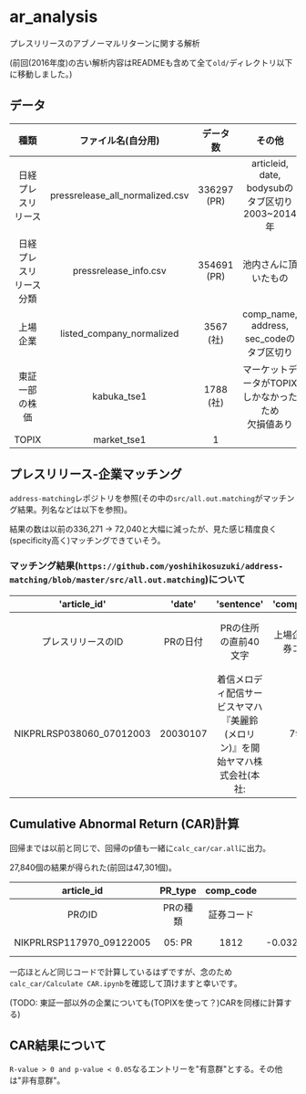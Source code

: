 # ar_analysis

プレスリリースのアブノーマルリターンに関する解析

(前回(2016年度)の古い解析内容はREADMEも含めて全て`old/`ディレクトリ以下に移動しました。)

## データ

|種類|ファイル名(自分用)|データ数|その他|
|:-:|:-:|:-:|:-:|
|日経プレスリリース|pressrelease_all_normalized.csv|336297 (PR)|articleid, date, bodysubのタブ区切り<br>2003~2014年|
|日経プレスリリース分類|pressrelease_info.csv|354691 (PR)|池内さんに頂いたもの|
|上場企業|listed_company_normalized|3567 (社)|comp_name, address, sec_codeのタブ区切り|
|東証一部の株価|kabuka_tse1|1788 (社)|マーケットデータがTOPIXしかなかったため<br>欠損値あり|
|TOPIX|market_tse1|1||

## プレスリリース-企業マッチング

`address-matching`レポジトリを参照(その中の`src/all.out.matching`がマッチング結果。列名などは以下を参照)。

結果の数は以前の336,271 -> 72,040と大幅に減ったが、見た感じ精度良く(specificity高く)マッチングできていそう。

### マッチング結果(`https://github.com/yoshihikosuzuki/address-matching/blob/master/src/all.out.matching`)について

|'article_id'|'date'|'sentence'|'comp_code'|'comp_name'|'address_pr'|'add_ress_lc'|'score'|
|:-:|:-:|:-:|:-:|:-:|:-:|:-:|:-:|
|プレスリリースのID|PRの日付|PRの住所の直前40文字|上場企業の証券コード|企業名|PRから抽出した住所|上場企業の住所|スコア(上のレポジトリ参照)|
|NIKPRLRSP038060_07012003|20030107|着信メロディ配信サービスヤマハ『美麗鈴(メロリン)』を開始ヤマハ株式会社(本社:|7951|ヤマハ|静岡県 None 浜松市 中区 中沢町 None None 10 1 None None|静岡県 None 浜松市 中区 中沢町 None None 10 1 None None|9|

## Cumulative Abnormal Return (CAR)計算

回帰までは以前と同じで、回帰のp値も一緒に`calc_car/car.all`に出力。

27,840個の結果が得られた(前回は47,301個)。

|article_id|PR_type|comp_code|CAR|R-value|p-value|
|:-:|:-:|:-:|:-:|:-:|:-:|
|PRのID|PRの種類|証券コード|CAR|相関係数|p値|
|NIKPRLRSP117970_09122005|05: PR|1812|-0.0322159540276|0.710436457798|1.19732463497e-34|

一応ほとんど同じコードで計算しているはずですが、念のため`calc_car/Calculate CAR.ipynb`を確認して頂けますと幸いです。

(TODO: 東証一部以外の企業についても(TOPIXを使って？)CARを同様に計算する)

## CAR結果について

`R-value > 0 and p-value < 0.05`なるエントリーを"有意群"とする。その他は"非有意群"。
